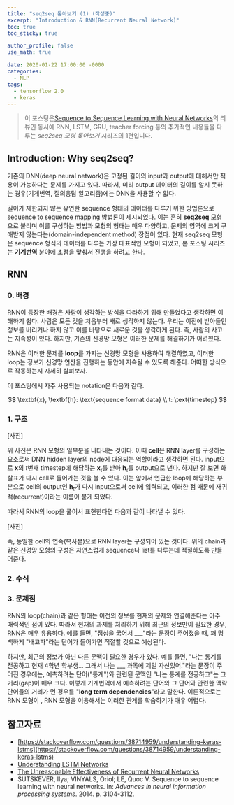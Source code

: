 ```yaml
---
title: "seq2seq 톺아보기 (1) (작성중)"
excerpt: "Introduction & RNN(Recurrent Neural Network)"
toc: true
toc_sticky: true

author_profile: false
use_math: true

date: 2020-01-22 17:00:00 -0000
categories: 
  - NLP
tags:
  - tensorflow 2.0
  - keras
---
```

> 이 포스팅은[Sequence to Sequence Learning with Neural Networks](https://arxiv.org/abs/1409.3215)의 리뷰인 동시에 RNN, LSTM, GRU, teacher forcing 등의 추가적인 내용들을 다루는 *seq2seq 모형 톺아보기* 시리즈의 1편입니다.

## Introduction: Why seq2seq?

기존의 DNN(deep neural network)은 고정된 길이의 input과 output에 대해서만 적용이 가능하다는 문제를 가지고 있다. 따라서, 미리 output 데이터의 길이를 알지 못하는 경우(기계번역, 질의응답 알고리즘)에는 DNN을 사용할 수 없다. 

길이가 제한되지 않는 유연한 sequence 형태의 데이터를 다루기 위한 방법론으로 sequence to sequence mapping 방법론이 제시되었다. 이는 흔히 **seq2seq** 모형으로 불리며 이를 구성하는 방법과 모형의 형태는 매우 다양하고, 문제의 영역에 크게 구애받지 않는다는(domain-independent method) 장점이 있다. 현재 seq2seq 모형은 sequence 형식의 데이터를 다루는 가장 대표적인 모형이 되었고, 본 포스팅 시리즈는 **기계번역** 분야에 초점을 맞춰서 진행을 하려고 한다.

## RNN 

### 0. 배경

RNN이 등장한 배경은 사람이 생각하는 방식을 따라하기 위해 만들었다고 생각하면 이해하기 쉽다. 사람은 모든 것을 처음부터 새로 생각하지 않는다. 우리는 이전에 받아들인 정보를 버리거나 하지 않고 이를 바탕으로 새로운 것을 생각하게 된다. 즉, 사람의 사고는 지속성이 있다. 하지만, 기존의 신경망 모형은 이러한 문제를 해결하기가 어려웠다. 

RNN은 이러한 문제를 **loop**를 가지는 신경망 모형을 사용하여 해결하였고, 이러한 loop는 정보가 신경망 연산을 진행하는 동안에 지속될 수 있도록 해준다. 어떠한 방식으로 작동하는지 자세히 살펴보자.

이 포스팅에서 자주 사용되는 notation은 다음과 같다.

$$
\textbf{x}, \textbf{h}: \text{sequence format data} \\
t: \text{timestep}
$$

### 1. 구조

[사진]

위 사진은 RNN  모형의 일부분을 나타내는 것이다. 이때 **cell**은 RNN layer를 구성하는 요소로써 DNN hidden layer의 node에 대응되는 역할이라고 생각하면 된다. input으로 $\textbf{x}$의 $t$번째 timestep에 해당하는 $\textbf{x}_t$를 받아 $\textbf{h}_t$를 output으로 낸다. 하지만 잘 보면 화살표가 다시 cell로 들어가는 것을 볼 수 있다. 이는 앞에서 언급한 loop에 해당하는 부분으로 cell의 output인 $\textbf{h}_t$가 다시 input으로써 cell에 입력되고, 이러한 점 때문에 재귀적(recurrent)이라는 이름이 붙게 되었다.

따라서 RNN의 loop을 풀어서 표현한다면 다음과 같이 나타낼 수 있다. 

[사진]

즉, 동일한 cell의 연속(복사본)으로 RNN layer는 구성되어 있는 것이다. 위의 chain과 같은 신경망 모형의 구성은 자연스럽게 sequence나 list를 다루는데 적절하도록 만들어준다.

### 2. 수식

### 3. 문제점

RNN의 loop(chain)과 같은 형태는 이전의 정보를 현재의 문제와 연결해준다는 아주 매력적인 점이 있다. 따라서 현재의 과제를 처리하기 위해 최근의 정보만이 필요한 경우, RNN은 매우 유용하다. 예를 들면, "점심을 굶어서 ___"라는 문장이 주어졌을 때, 꽤 명백하게 "배고파"라는 단어가 들어가면 적절할 것으로 예상된다.

하지만, 최근의 정보가 아닌 다른 문맥이 필요한 경우가 있다. 예를 들면, "나는 통계를 전공하고 현재 4학년 학부생... 그래서 나는 ___ 과목에 제일 자신있어."라는 문장이 주어진 경우에는, 예측하려는 단어("통계")와 관련된 문맥인 "나는 통계를 전공하고"는 그 거리(gap)이 매우 크다. 이렇게 기계번역에서 예측하려는 단어와 그 단어와 관련한 맥락 단어들의 거리가 먼 경우를 "**long term dependencies**"라고 말한다. 이론적으로는 RNN 모형이 , RNN 모형을 이용해서는 이러한 관계를 학습하기가 매우 어렵다. 



## 참고자료
- [https://stackoverflow.com/questions/38714959/understanding-keras-lstms](https://stackoverflow.com/questions/38714959/understanding-keras-lstms)
- [Understanding LSTM Networks](https://colah.github.io/posts/2015-08-Understanding-LSTMs/)
- [The Unreasonable Effectiveness of Recurrent Neural Networks](https://karpathy.github.io/2015/05/21/rnn-effectiveness/)
- SUTSKEVER, Ilya; VINYALS, Oriol; LE, Quoc V. Sequence to sequence learning with neural networks. In: _Advances in neural information processing systems_. 2014. p. 3104-3112.
<!--stackedit_data:
eyJoaXN0b3J5IjpbMTk3OTM4NDI2OSwtMTI3OTQzOTc0MSwtMT
kyNzYzNzE1MiwtMTAzMDQ4MzU3NF19
-->